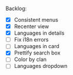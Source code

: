 Backlog:  
- [x] Consistent menus
- [x] Recenter view
- [x] Languages in details
- [ ] Fix i18n errors
- [ ] Languages in card
- [x] Prettify search box
- [ ] Color by clan
- [ ] Languages dropdown
